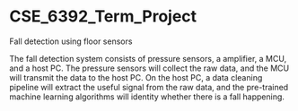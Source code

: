 # CSE_6392_Term_Project
Fall detection using floor sensors

The fall detection system consists of pressure sensors, a amplifier, a MCU, and a host PC. The pressure sensors will collect the raw data, and the MCU will transmit 
the data to the host PC. On the host PC, a data cleaning pipeline will extract the useful signal from the raw data, and the pre-trained machine learning algorithms 
will identity whether there is a fall happening. 
